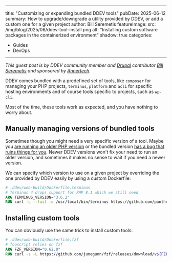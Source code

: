 
---
title: "Customizing or expanding bundled DDEV tools"
pubDate: 2025-06-12
summary: How to upgrade/downgrade a utility provided by DDEV, or add a custom one for a given project
author: Bill Seremetis
featureImage:
  src: /img/blog/2025/06/ddev-tool-install.png
  alt: "Installing custom software packages in the containerized environment"
  shadow: true
categories:
  - Guides
  - DevOps
---

_This guest post is by DDEV community member and [Drupal](https://drupal.org)
contributor [Bill Seremetis](/blog/author/bill-seremetis/) and sponsored by
[Annertech](https://www.annertech.com)._

DDEV comes bundled with a predefined set of tools, like `composer` for managing
your PHP projects, `terminus`, `platform` and `acli` for specific hosting environments
and of course tools specific to projects, such as `wp-cli`.

Most of the time, these tools work as expected, and you have nothing to worry about.

## Manually managing versions of bundled tools

Sometimes though you might need a very specific version of a tool. Maybe you 
[are running an older PHP version](https://github.com/pantheon-systems/terminus/releases/tag/4.0.0)
or the bundled version [has a bug that ruins things for you](https://github.com/platformsh/cli/discussions/166).
Newer DDEV versions won't fix your need to run an older version, and 
sometimes it makes no sense to wait if you need a newer version.

We can specify which version to use on a given project by overriding the one
provided by DDEV easily by using a custom Dockerfile:

```dockerfile
# .ddev/web-build/Dockerfile.terminus
# Terminus 4 drops support for PHP 8.1 which we still need
ARG TERMINUS_VERSION="3.6.2"
RUN curl -L --fail -o /usr/local/bin/terminus https://github.com/pantheon-systems/terminus/releases/download/${TERMINUS_VERSION}/terminus.phar && chmod +x /usr/local/bin/terminus
```

## Installing custom tools

You can obviously use the same trick to install custom tools:

```dockerfile
# .ddev/web-build/Dockerfile.fzf
# fooscript relies on fzf
ARG FZF_VERSION="0.62.0"
RUN curl -s -L https://github.com/junegunn/fzf/releases/download/v${FZF_VERSION}/fzf-${FZF_VERSION}-linux_amd64.tar.gz | tar xvz -C /usr/local/bin/ && chmod +x /usr/local/bin/fzf
```
